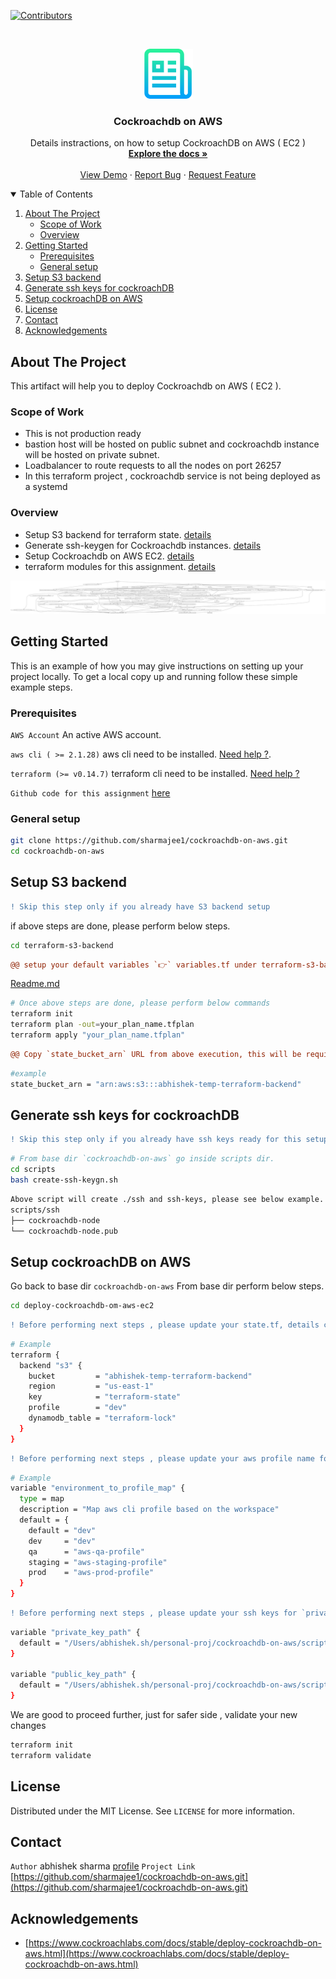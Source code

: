 <!--
*** Thanks for checking out the Best-README-Template. If you have a suggestion
*** that would make this better, please fork the repo and create a pull request
*** or simply open an issue with the tag "enhancement".
*** Thanks again! Now go create something AMAZING! :D
-->



<!-- PROJECT SHIELDS -->
<!--
*** I'm using markdown "reference style" links for readability.
*** Reference links are enclosed in brackets [ ] instead of parentheses ( ).
*** See the bottom of this document for the declaration of the reference variables
*** for contributors-url, forks-url, etc. This is an optional, concise syntax you may use.
*** https://www.markdownguide.org/basic-syntax/#reference-style-links
-->
[![Contributors][contributors-shield]][contributors-url]


<!-- PROJECT LOGO -->
<br />
<p align="center">
  <a href="https://github.com/sharmajee1/cockroachdb-on-aws.git">
    <img src="images/logo.png" alt="Logo" width="80" height="80">
  </a>

  <h3 align="center">Cockroachdb on AWS</h3>

  <p align="center">
    Details instractions, on how to setup CockroachDB on AWS ( EC2 )
    <br />
    <a href="https://github.com/sharmajee1/cockroachdb-on-aws.git"><strong>Explore the docs »</strong></a>
    <br />
    <br />
    <a href="https://github.com/sharmajee1/cockroachdb-on-aws.git">View Demo</a>
    ·
    <a href="https://github.com/sharmajee1/cockroachdb-on-aws.git/issues">Report Bug</a>
    ·
    <a href="https://github.com/sharmajee1/cockroachdb-on-aws.git/issues">Request Feature</a>
  </p>
</p>



<!-- TABLE OF CONTENTS -->
<details open="open">
  <summary>Table of Contents</summary>
  <ol>
    <li>
      <a href="#about-the-project">About The Project</a>
      <ul>
        <li><a href="#scope-of-work">Scope of Work</a></li>
        <li><a href="#overview">Overview</a></li>
      </ul>
    </li>
    <li>
      <a href="#getting-started">Getting Started</a>
      <ul>
        <li><a href="#prerequisites">Prerequisites</a></li>
        <li><a href="#general-setup">General setup</a></li>
      </ul>
    </li>
    <li><a href="#setup-s3-backend">Setup S3 backend</a></li>
    <li><a href="#generate-ssh-keys-for-cockroachdb">Generate ssh keys for cockroachDB</a></li>
    <li><a href="#setup-cockroachdb-on-aws">Setup cockroachDB on AWS</a></li>
    <li><a href="#license">License</a></li>
    <li><a href="#contact">Contact</a></li>
    <li><a href="#acknowledgements">Acknowledgements</a></li>
  </ol>
</details>



<!-- ABOUT THE PROJECT -->
## About The Project

This artifact will help you to deploy Cockroachdb on AWS ( EC2 ).

### Scope of Work
* This is not production ready
* bastion host will be hosted on public subnet and cockroachdb instance will be hosted on private subnet.
* Loadbalancer to route requests to all the nodes on port 26257
* In this terraform project , cockroachdb service is not being deployed as a systemd


### Overview
* Setup S3 backend for terraform state. [details](https://github.com/sharmajee1/cockroachdb-on-aws/tree/main/terraform-s3-backend)
* Generate ssh-keygen for Cockroachdb instances. [details](https://github.com/sharmajee1/cockroachdb-on-aws/blob/main/scripts/create-ssh-keygn.sh)
* Setup Cockroachdb on AWS EC2. [details](https://github.com/sharmajee1/cockroachdb-on-aws/tree/main/deploy-cockroachdb-om-aws-ec2)
* terraform modules for this assignment. [details](https://github.com/sharmajee1/cockroachdb-on-aws/tree/main/terraform-modules)

![Alt text](deploy-cockroachdb-om-aws-ec2/graph.svg?raw=true "Graph")

<!-- GETTING STARTED -->
## Getting Started

This is an example of how you may give instructions on setting up your project locally.
To get a local copy up and running follow these simple example steps.

### Prerequisites
`AWS Account` An active AWS account.

`aws cli ( >= 2.1.28)` aws cli need to be installed. [Need help ?](https://aws.amazon.com/cli/).

`terraform (>= v0.14.7)`  terraform cli need to be installed. [Need help ?](https://www.terraform.io/downloads.html)

`Github code for this assignment` [here](https://github.com/sharmajee1/cockroachdb-on-aws.git)

### General setup
```sh
git clone https://github.com/sharmajee1/cockroachdb-on-aws.git
cd cockroachdb-on-aws
```


## Setup S3 backend
```diff
! Skip this step only if you already have S3 backend setup
```

if above steps are done, please perform below steps.
```sh
cd terraform-s3-backend
```

```diff
@@ setup your default variables `👉` variables.tf under terraform-s3-backend @@
```
[Readme.md](https://github.com/sharmajee1/cockroachdb-on-aws/tree/main/terraform-s3-backend) 

```sh
# Once above steps are done, please perform below commands
terraform init
terraform plan -out=your_plan_name.tfplan
terraform apply "your_plan_name.tfplan"
```
```diff
@@ Copy `state_bucket_arn` URL from above execution, this will be required for `Setup cockroachDB on AWS` step. @@
```

```sh
#example
state_bucket_arn = "arn:aws:s3:::abhishek-temp-terraform-backend"
```

## Generate ssh keys for cockroachDB
```diff
! Skip this step only if you already have ssh keys ready for this setup.
```

```sh
# From base dir `cockroachdb-on-aws` go inside scripts dir.
cd scripts
bash create-ssh-keygn.sh
```

```sh
Above script will create ./ssh and ssh-keys, please see below example.
scripts/ssh
├── cockroachdb-node
└── cockroachdb-node.pub
```

## Setup cockroachDB on AWS
Go back to base dir `cockroachdb-on-aws`
From base dir perform below steps.

```sh
cd deploy-cockroachdb-om-aws-ec2
```

```diff
! Before performing next steps , please update your state.tf, details can be found from step `Setup S3 backend`
```

```sh
# Example
terraform {
  backend "s3" {
    bucket         = "abhishek-temp-terraform-backend"
    region         = "us-east-1"
    key            = "terraform-state"
    profile        = "dev"
    dynamodb_table = "terraform-lock"
  }
}
```

```diff
! Before performing next steps , please update your aws profile name for `environment_to_profile_map` variable in variables.tf
```
```sh
# Example
variable "environment_to_profile_map" {
  type = map
  description = "Map aws cli profile based on the workspace"
  default = {
    default = "dev"
    dev     = "dev"
    qa      = "aws-qa-profile"
    staging = "aws-staging-profile"
    prod    = "aws-prod-profile"
  }
}
```

```diff
! Before performing next steps , please update your ssh keys for `private_key_path` and `public_key_path` variable in variables.tf
```
```sh
variable "private_key_path" {
  default = "/Users/abhishek.sh/personal-proj/cockroachdb-on-aws/scripts/ssh/cockroachdb-node"
}

variable "public_key_path" {
  default = "/Users/abhishek.sh/personal-proj/cockroachdb-on-aws/scripts/ssh/cockroachdb-node.pub"
}
```
We are good to proceed further, just for safer side , validate your new changes
```sh
terraform init
terraform validate
```

<!-- LICENSE -->
## License

Distributed under the MIT License. See `LICENSE` for more information.



<!-- CONTACT -->
## Contact
`Author` abhishek sharma [profile](https://github.com/sharmajee1)
`Project Link` [https://github.com/sharmajee1/cockroachdb-on-aws.git](https://github.com/sharmajee1/cockroachdb-on-aws.git)


<!-- ACKNOWLEDGEMENTS -->
## Acknowledgements
* [https://www.cockroachlabs.com/docs/stable/deploy-cockroachdb-on-aws.html](https://www.cockroachlabs.com/docs/stable/deploy-cockroachdb-on-aws.html)

<!-- MARKDOWN LINKS & IMAGES -->
<!-- https://www.markdownguide.org/basic-syntax/#reference-style-links -->
[contributors-shield]: https://img.shields.io/github/contributors/othneildrew/Best-README-Template.svg?style=for-the-badge
[contributors-url]: https://github.com/sharmajee1/cockroachdb-on-aws/graphs/contributors
[forks-shield]: https://img.shields.io/github/forks/othneildrew/Best-README-Template.svg?style=for-the-badge
[forks-url]: https://github.com/sharmajee1/cockroachdb-on-aws/network/members
[product-screenshot]: images/screenshot.png

